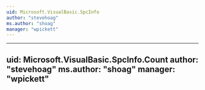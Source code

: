 ```yaml
---
uid: Microsoft.VisualBasic.SpcInfo
author: "stevehoag"
ms.author: "shoag"
manager: "wpickett"
---
```


---
uid: Microsoft.VisualBasic.SpcInfo.Count
author: "stevehoag"
ms.author: "shoag"
manager: "wpickett"
---
